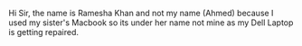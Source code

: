 Hi Sir, the name is Ramesha Khan and not my name (Ahmed) because I used my sister's Macbook so its under her name not mine as my Dell Laptop is getting repaired.
